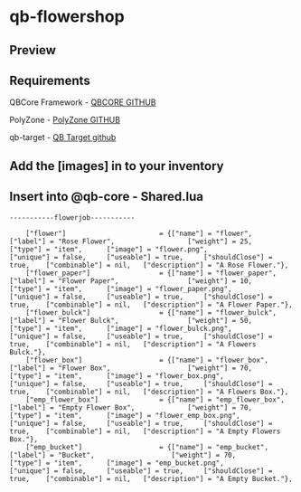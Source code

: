 # qb-flowershop
## Preview

## Requirements
QBCore Framework - [QBCORE GITHUB](https://github.com/qbcore-framework/qb-core)

PolyZone - [PolyZone GITHUB](https://github.com/mkafrin/PolyZone)

qb-target - [QB Target github](https://github.com/qbcore-framework/qb-target)


## Add the [images] in to your inventory


## Insert into @qb-core - Shared.lua

```
-----------flowerjob-----------

	["flower"] 		 	 	 		 = {["name"] = "flower", 					["label"] = "Rose Flower", 					["weight"] = 25, 		["type"] = "item", 		["image"] = "flower.png", 						["unique"] = false, 	["useable"] = true, 	["shouldClose"] = true,    ["combinable"] = nil,   ["description"] = "A Rose Flower."},
	["flower_paper"] 		 	 	 = {["name"] = "flower_paper", 				["label"] = "Flower Paper", 				["weight"] = 10, 		["type"] = "item", 		["image"] = "flower_paper.png", 				["unique"] = false, 	["useable"] = true, 	["shouldClose"] = true,    ["combinable"] = nil,   ["description"] = "A Flower Paper."},
	["flower_bulck"] 		 	 	 = {["name"] = "flower_bulck", 				["label"] = "Flower Bulck", 				["weight"] = 50, 		["type"] = "item", 		["image"] = "flower_bulck.png", 				["unique"] = false, 	["useable"] = true, 	["shouldClose"] = true,    ["combinable"] = nil,   ["description"] = "A Flowers Bulck."},
	["flower_box"] 		 	 	 	 = {["name"] = "flower_box", 				["label"] = "Flower Box", 					["weight"] = 70, 		["type"] = "item", 		["image"] = "flower_box.png", 				["unique"] = false, 	["useable"] = true, 	["shouldClose"] = true,    ["combinable"] = nil,   ["description"] = "A Flowers Box."},
	["emp_flower_box"] 		 	 	 = {["name"] = "emp_flower_box", 			["label"] = "Empty Flower Box", 			["weight"] = 70, 		["type"] = "item", 		["image"] = "flower_emp_box.png", 				["unique"] = false, 	["useable"] = true, 	["shouldClose"] = true,    ["combinable"] = nil,   ["description"] = "A Empty Flowers Box."},
	["emp_bucket"] 		 	 	 	 = {["name"] = "emp_bucket", 				["label"] = "Bucket", 					["weight"] = 70, 		["type"] = "item", 		["image"] = "emp_bucket.png", 				["unique"] = false, 	["useable"] = true, 	["shouldClose"] = true,    ["combinable"] = nil,   ["description"] = "A Empty Bucket."},
```
